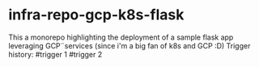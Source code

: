 # infra-repo-gcp-k8s-flask
This a monorepo highlighting the deployment of a sample flask app leveraging GCP¨services (since i'm a big fan of k8s and GCP :D)
Trigger history:
#trigger 1
#trigger 2
